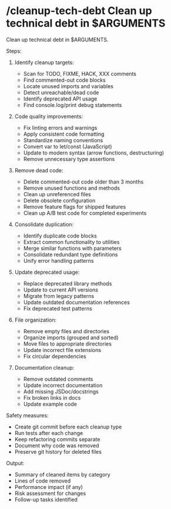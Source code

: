# /cleanup-tech-debt Clean up technical debt in $ARGUMENTS

Clean up technical debt in $ARGUMENTS.

Steps:

1. Identify cleanup targets:
   - Scan for TODO, FIXME, HACK, XXX comments
   - Find commented-out code blocks
   - Locate unused imports and variables
   - Detect unreachable/dead code
   - Identify deprecated API usage
   - Find console.log/print debug statements

2. Code quality improvements:
   - Fix linting errors and warnings
   - Apply consistent code formatting
   - Standardize naming conventions
   - Convert var to let/const (JavaScript)
   - Update to modern syntax (arrow functions, destructuring)
   - Remove unnecessary type assertions

3. Remove dead code:
   - Delete commented-out code older than 3 months
   - Remove unused functions and methods
   - Clean up unreferenced files
   - Delete obsolete configuration
   - Remove feature flags for shipped features
   - Clean up A/B test code for completed experiments

4. Consolidate duplication:
   - Identify duplicate code blocks
   - Extract common functionality to utilities
   - Merge similar functions with parameters
   - Consolidate redundant type definitions
   - Unify error handling patterns

5. Update deprecated usage:
   - Replace deprecated library methods
   - Update to current API versions
   - Migrate from legacy patterns
   - Update outdated documentation references
   - Fix deprecated test patterns

6. File organization:
   - Remove empty files and directories
   - Organize imports (grouped and sorted)
   - Move files to appropriate directories
   - Update incorrect file extensions
   - Fix circular dependencies

7. Documentation cleanup:
   - Remove outdated comments
   - Update incorrect documentation
   - Add missing JSDoc/docstrings
   - Fix broken links in docs
   - Update example code

Safety measures:

- Create git commit before each cleanup type
- Run tests after each change
- Keep refactoring commits separate
- Document why code was removed
- Preserve git history for deleted files

Output:

- Summary of cleaned items by category
- Lines of code removed
- Performance impact (if any)
- Risk assessment for changes
- Follow-up tasks identified